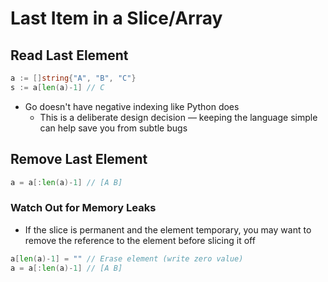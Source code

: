# Last Item in a Slice/Array

## Read Last Element

```go
a := []string{"A", "B", "C"}
s := a[len(a)-1] // C
```

* Go doesn't have negative indexing like Python does
  * This is a deliberate design decision — keeping the language simple can help save you from subtle bugs

## Remove Last Element

```go
a = a[:len(a)-1] // [A B]
```

### Watch Out for Memory Leaks

* If the slice is permanent and the element temporary, you may want to remove the reference to the element before slicing it off

```go
a[len(a)-1] = "" // Erase element (write zero value)
a = a[:len(a)-1] // [A B]
```
